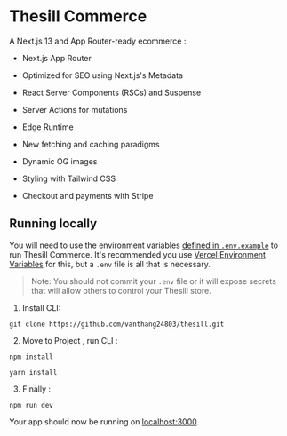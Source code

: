   

# Thesill Commerce

  

A Next.js 13 and App Router-ready ecommerce :

  

- Next.js App Router

- Optimized for SEO using Next.js's Metadata

- React Server Components (RSCs) and Suspense

- Server Actions for mutations

- Edge Runtime

- New fetching and caching paradigms

- Dynamic OG images

- Styling with Tailwind CSS

- Checkout and payments with Stripe
  


  

## Running locally

  

You will need to use the environment variables [defined in `.env.example`](.env.example) to run Thesill Commerce. It's recommended you use [Vercel Environment Variables](https://vercel.com/docs/concepts/projects/environment-variables) for this, but a `.env` file is all that is necessary.

  

> Note: You should not commit your `.env` file or it will expose secrets that will allow others to control your Thesill store.

  

1. Install  CLI:
 ```
git clone https://github.com/vanthang24803/thesill.git
```

2. Move to Project , run CLI :
```
npm install
 ```

 ```
yarn install
 ```
3.  Finally :
```
npm run dev
```

  

Your app should now be running on [localhost:3000](http://localhost:3000/).

  
